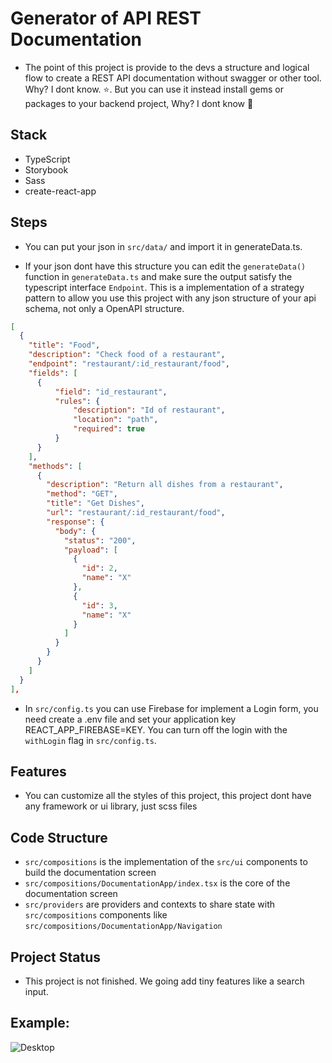 # Generator of API REST Documentation

- The point of this project is provide to the devs a structure and logical flow to create a REST API documentation without swagger or other tool. Why? I dont know. :star:. But you can use it instead install gems or packages to your backend project, Why? I dont know :star2:

## Stack

- TypeScript
- Storybook
- Sass
- create-react-app

## Steps

- You can put your json in `src/data/` and import it in generateData.ts.

- If your json dont have this structure you can edit the `generateData()` function in `generateData.ts` and make sure the output satisfy the typescript interface `Endpoint`. This is a implementation of a strategy pattern to allow you use this project with any json structure of your api schema, not only a OpenAPI structure.

```JSON
[
  {
    "title": "Food",
    "description": "Check food of a restaurant",
    "endpoint": "restaurant/:id_restaurant/food",
    "fields": [
      {
          "field": "id_restaurant",
          "rules": {
              "description": "Id of restaurant",
              "location": "path",
              "required": true
          }
      }
    ],
    "methods": [
      {
        "description": "Return all dishes from a restaurant",
        "method": "GET",
        "title": "Get Dishes",
        "url": "restaurant/:id_restaurant/food",
        "response": {
          "body": {
            "status": "200",
            "payload": [
              {
                "id": 2,
                "name": "X"
              },
              {
                "id": 3,
                "name": "X"
              }
            ]
          }
        }
      }
    ]
  }
],
```

- In `src/config.ts` you can use Firebase for implement a Login form, you need create a .env file and set your application key REACT_APP_FIREBASE=KEY. You can turn off the login with the `withLogin` flag in `src/config.ts`.

## Features

- You can customize all the styles of this project, this project dont have any framework or ui library, just scss files


## Code Structure

- `src/compositions` is the implementation of the `src/ui` components to build the documentation screen
- `src/compositions/DocumentationApp/index.tsx` is the core of the documentation screen
- `src/providers` are providers and contexts to share state with `src/compositions` components like `src/compositions/DocumentationApp/Navigation`

## Project Status

- This project is not finished. We going add tiny features like a search input.

## Example:

![Desktop](https://user-images.githubusercontent.com/12489333/71376044-0315a780-259f-11ea-95d1-c3d51368f777.png)
